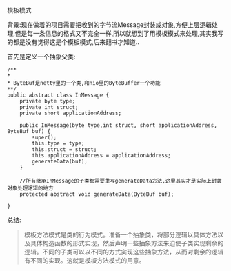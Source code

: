 模板模式

背景:现在做着的项目需要把收到的字节流Message封装成对象,方便上层逻辑处理,但是每一条信息的格式又不完全一样,所以就想到了用模板模式来处理,其实我写的都是没有觉得这是个模板模式,后来翻书才知道..

首先是定义一个抽象父类:
```
/**
*
* ByteBuf是netty里的一个类,和nio里的ByteBuffer一个功能
**/
public abstract class InMessage {
	private byte type;
	private int struct;
	private short applicationAddress;
	
	public InMessage(byte type,int struct, short applicationAddress, ByteBuf buf) {
		super();
		this.type = type;
		this.struct = struct;
		this.applicationAddress = applicationAddress;
		generateData(buf);
	}
	
	//所有继承InMessage的子类都需要重写generateData方法,这里其实才是实际上封装对象处理逻辑的地方
	protected abstract void generateData(ByteBuf buf);

}
```
总结:
>  模板方法模式是类的行为模式。准备一个抽象类，将部分逻辑以具体方法以及具体构造函数的形式实现，然后声明一些抽象方法来迫使子类实现剩余的逻辑。不同的子类可以以不同的方式实现这些抽象方法，从而对剩余的逻辑有不同的实现。这就是模板方法模式的用意。
